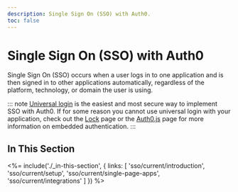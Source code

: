```yaml
---
description: Single Sign On (SSO) with Auth0.
toc: false
---
```

<!-- markdownlint-disable MD041 MD002 -->
# Single Sign On (SSO) with Auth0

Single Sign On (SSO) occurs when a user logs in to one application and is then signed in to other applications automatically, regardless of the platform, technology, or domain the user is using.

::: note
[Universal login](/hosted-pages/login) is the easiest and most secure way to implement SSO with Auth0. If for some reason you cannot use universal login with your application, check out the [Lock](/libraries/lock) page or the [Auth0.js](/libraries/auth0js) page for more information on embedded authentication.
:::

## In This Section

<%= include('./_in-this-section', { links: [
  'sso/current/introduction',
  'sso/current/setup',
  'sso/current/single-page-apps',
  'sso/current/integrations'
] }) %>
